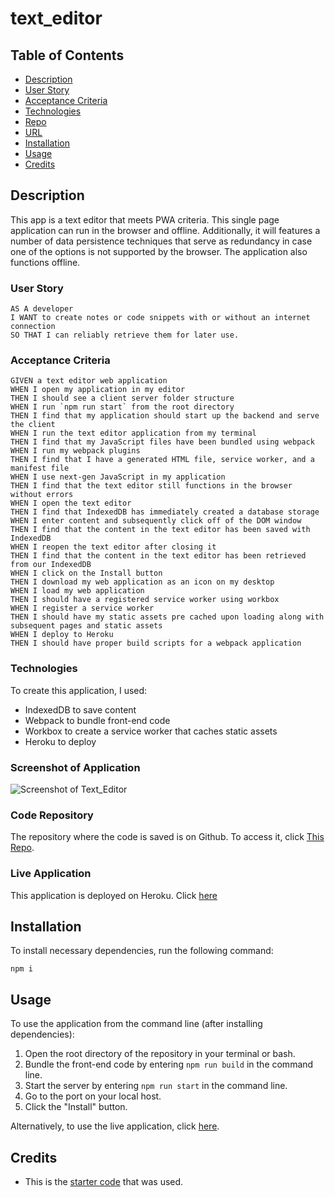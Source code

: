 # text_editor

## Table of Contents

* [Description](#description)
* [User Story](#user-story)
* [Acceptance Criteria](#acceptance-criteria)
* [Technologies](#technologies)
* [Repo](#code-repository)
* [URL](#live-application)
* [Installation](#installation)
* [Usage](#usage)
* [Credits](#credits)

## Description

This app is a text editor that meets PWA criteria. This single page application can run in the browser and offline. Additionally, it will features a number of data persistence techniques that serve as redundancy in case one of the options is not supported by the browser. The application  also functions offline.

### User Story

```
AS A developer
I WANT to create notes or code snippets with or without an internet connection
SO THAT I can reliably retrieve them for later use.
```

### Acceptance Criteria

```
GIVEN a text editor web application
WHEN I open my application in my editor
THEN I should see a client server folder structure
WHEN I run `npm run start` from the root directory
THEN I find that my application should start up the backend and serve the client
WHEN I run the text editor application from my terminal
THEN I find that my JavaScript files have been bundled using webpack
WHEN I run my webpack plugins
THEN I find that I have a generated HTML file, service worker, and a manifest file
WHEN I use next-gen JavaScript in my application
THEN I find that the text editor still functions in the browser without errors
WHEN I open the text editor
THEN I find that IndexedDB has immediately created a database storage
WHEN I enter content and subsequently click off of the DOM window
THEN I find that the content in the text editor has been saved with IndexedDB
WHEN I reopen the text editor after closing it
THEN I find that the content in the text editor has been retrieved from our IndexedDB
WHEN I click on the Install button
THEN I download my web application as an icon on my desktop
WHEN I load my web application
THEN I should have a registered service worker using workbox
WHEN I register a service worker
THEN I should have my static assets pre cached upon loading along with subsequent pages and static assets
WHEN I deploy to Heroku
THEN I should have proper build scripts for a webpack application
```

### Technologies

To create this application, I used:
- IndexedDB to save content
- Webpack to bundle front-end code
- Workbox to create a service worker that caches static assets
- Heroku to deploy

### Screenshot of Application

![Screenshot of Text_Editor](./client/dist/assets/JateTextEditor.png)

### Code Repository

The repository where the code is saved is on Github. To access it, click [This Repo](https://github.com/RedactdName/text_editor.git).

### Live Application

This application is deployed on Heroku.  Click [here](https://vast-shelf-09420-acf42c4fdeb8.herokuapp.com/)

## Installation

To install necessary dependencies, run the following command:

```
npm i
```

## Usage

To use the application from the command line (after installing dependencies):
1. Open the root directory of the repository in your terminal or bash.
2. Bundle the front-end code by entering ```npm run build``` in the command line.
3. Start the server by entering ```npm run start``` in the command line.
4. Go to the port on your local host.
5. Click the "Install" button.

Alternatively, to use the live application, click [here](https://vast-shelf-09420-acf42c4fdeb8.herokuapp.com/).

## Credits

- This is the [starter code](https://github.com/coding-boot-camp/cautious-meme) that was used.